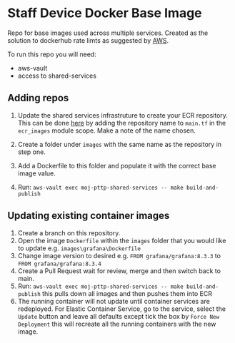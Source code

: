 # Staff Device Docker Base Image

Repo for base images used across multiple services. Created as the solution to dockerhub rate limts as suggested by [AWS](https://aws.amazon.com/blogs/containers/advice-for-customers-dealing-with-docker-hub-rate-limits-and-a-coming-soon-announcement/).

To run this repo you will need: 
* aws-vault
* access to shared-services

## Adding repos
1. Update the shared services infrastruture to create your ECR repository. This can be done [here](https://github.com/ministryofjustice/staff-device-shared-services-infrastructure) by adding the repository name to `main.tf` in the `ecr_images` module scope. Make a note of the name chosen.

1. Create a folder under `images` with the same name as the repository in step one. 
1. Add a Dockerfile to this folder and populate it with the correct base image value.
1. Run: `aws-vault exec moj-pttp-shared-services -- make build-and-publish`

## Updating existing container images
1. Create a branch on this repository.
2. Open the image `Dockerfile` within the `images` folder that you would like to update e.g. `images\grafana\Dockerfile` 
3. Change image version to desired e.g. `FROM grafana/grafana:8.3.3` to `FROM grafana/grafana:8.3.4`
4. Create a Pull Request wait for review, merge and then switch back to main.
5. Run: `aws-vault exec moj-pttp-shared-services -- make build-and-publish` this pulls down all images and then pushes them into ECR
6. The running container will not update until container services are redeployed. For Elastic Container Service, go to the service, select the `Update` button and leave all defaults except tick the box by `Force New Deployment` this will recreate all the running containers with the new image.  
